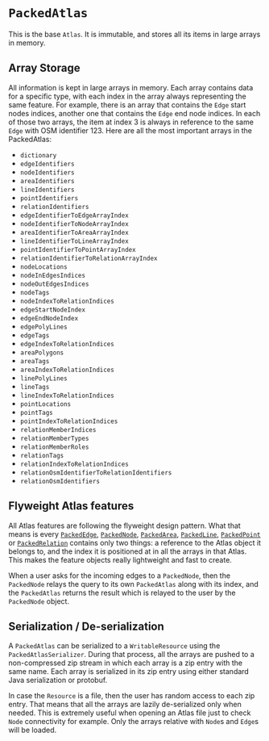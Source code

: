 # `PackedAtlas`

This is the base `Atlas`. It is immutable, and stores all its items in large arrays in memory.

## Array Storage

All information is kept in large arrays in memory. Each array contains data for a specific type, with each index in the array always representing the same feature. For example, there is an array that contains the `Edge` start nodes indices, another one that contains the `Edge` end node indices. In each of those two arrays, the item at index 3 is always in reference to the same `Edge` with OSM identifier 123. Here are all the most important arrays in the PackedAtlas:

* `dictionary`
* `edgeIdentifiers`
* `nodeIdentifiers`
* `areaIdentifiers`
* `lineIdentifiers`
* `pointIdentifiers`
* `relationIdentifiers`
* `edgeIdentifierToEdgeArrayIndex`
* `nodeIdentifierToNodeArrayIndex`
* `areaIdentifierToAreaArrayIndex`
* `lineIdentifierToLineArrayIndex`
* `pointIdentifierToPointArrayIndex`
* `relationIdentifierToRelationArrayIndex`
* `nodeLocations`
* `nodeInEdgesIndices`
* `nodeOutEdgesIndices`
* `nodeTags`
* `nodeIndexToRelationIndices`
* `edgeStartNodeIndex`
* `edgeEndNodeIndex`
* `edgePolyLines`
* `edgeTags`
* `edgeIndexToRelationIndices`
* `areaPolygons`
* `areaTags`
* `areaIndexToRelationIndices`
* `linePolyLines`
* `lineTags`
* `lineIndexToRelationIndices`
* `pointLocations`
* `pointTags`
* `pointIndexToRelationIndices`
* `relationMemberIndices`
* `relationMemberTypes`
* `relationMemberRoles`
* `relationTags`
* `relationIndexToRelationIndices`
* `relationOsmIdentifierToRelationIdentifiers`
* `relationOsmIdentifiers`

## Flyweight Atlas features

All Atlas features are following the flyweight design pattern. What that means is every [`PackedEdge`](/src/main/java/org/openstreetmap/atlas/geography/atlas/packed/PackedEdge.java), [`PackedNode`](/src/main/java/org/openstreetmap/atlas/geography/atlas/packed/PackedNode.java), [`PackedArea`](/src/main/java/org/openstreetmap/atlas/geography/atlas/packed/PackedArea.java), [`PackedLine`](/src/main/java/org/openstreetmap/atlas/geography/atlas/packed/PackedLine.java), [`PackedPoint`](/src/main/java/org/openstreetmap/atlas/geography/atlas/packed/PackedPoint.java) or [`PackedRelation`](/src/main/java/org/openstreetmap/atlas/geography/atlas/packed/PackedRelation.java) contains only two things: a reference to the Atlas object it belongs to, and the index it is positioned at in all the arrays in that Atlas. This makes the feature objects really lightweight and fast to create.

When a user asks for the incoming edges to a `PackedNode`, then the `PackedNode` relays the query to its own `PackedAtlas` along with its index, and the `PackedAtlas` returns the result which is relayed to the user by the `PackedNode` object.

## Serialization / De-serialization

A `PackedAtlas` can be serialized to a `WritableResource` using the `PackedAtlasSerializer`. During that process, all the arrays are pushed to a non-compressed zip stream in which each array is a zip entry with the same name. Each array is serialized in its zip entry using either standard Java serialization or protobuf.

In case the `Resource` is a file, then the user has random access to each zip entry. That means that all the arrays are lazily de-serialized only when needed. This is extremely useful when  opening an Atlas file just to check `Node` connectivity for example. Only the arrays relative with `Node`s and `Edge`s will be loaded.
